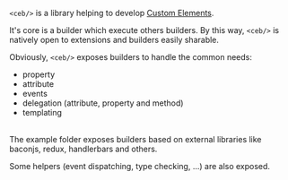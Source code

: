 <code>&lt;ceb/&gt;</code> is a library helping to develop [Custom Elements](http://www.w3.org/TR/custom-elements/).

It's core is a builder which execute others builders.
By this way, <code>&lt;ceb/&gt;</code> is natively open to extensions and builders easily sharable. 

Obviously, <code>&lt;ceb/&gt;</code> exposes builders to handle the common needs:

- property
- attribute
- events
- delegation (attribute, property and method)
- templating

<br/>
The example folder exposes builders based on external libraries like baconjs, redux, handlerbars and others. 

Some helpers (event dispatching, type checking, ...) are also exposed.
